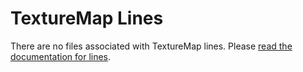# TextureMap Lines

There are no files associated with TextureMap lines. Please [read the documentation for lines](http://localhost:8000).
